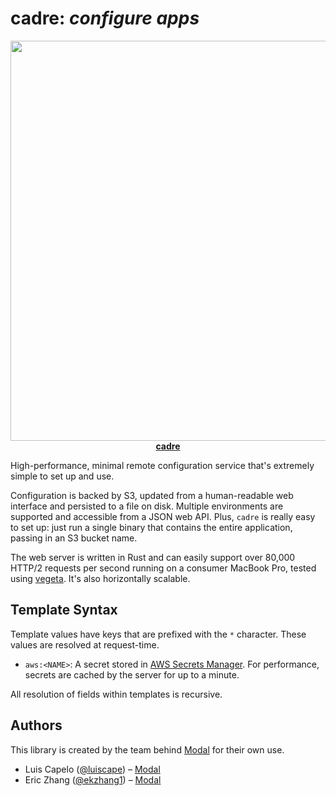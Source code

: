 # cadre: _configure apps_

<p align="center">
<a href="https://crates.io/crates/cadre">
<kbd><img src="https://i.imgur.com/hIRb9PK.png" width="640"></kbd><br>
<strong>cadre</strong>
</a>
</p>

High-performance, minimal remote configuration service that's extremely simple
to set up and use.

Configuration is backed by S3, updated from a human-readable web interface and
persisted to a file on disk. Multiple environments are supported and accessible
from a JSON web API. Plus, `cadre` is really easy to set up: just run a single
binary that contains the entire application, passing in an S3 bucket name.

The web server is written in Rust and can easily support over 80,000 HTTP/2
requests per second running on a consumer MacBook Pro, tested using
[vegeta](https://github.com/tsenart/vegeta). It's also horizontally scalable.

## Template Syntax

Template values have keys that are prefixed with the `*` character. These values
are resolved at request-time.

- `aws:<NAME>`: A secret stored in
  [AWS Secrets Manager](https://aws.amazon.com/secrets-manager/). For
  performance, secrets are cached by the server for up to a minute.

All resolution of fields within templates is recursive.

## Authors

This library is created by the team behind [Modal](https://modal.com/) for their own use.

- Luis Capelo ([@luiscape](https://twitter.com/luiscape)) – [Modal](https://modal.com/)
- Eric Zhang ([@ekzhang1](https://twitter.com/ekzhang1)) – [Modal](https://modal.com/)
